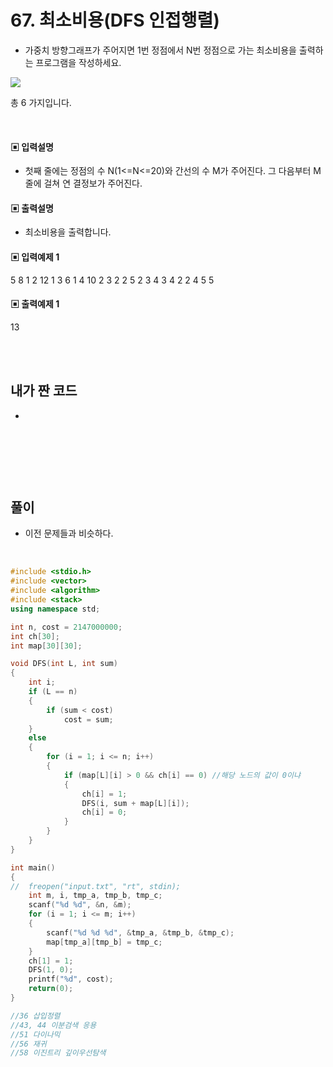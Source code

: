 # 67. 최소비용(DFS 인접행렬)

* 가중치 방향그래프가 주어지면 1번 정점에서 N번 정점으로 가는 최소비용을 출력하는 프로그램을 작성하세요.

![](https://github.com/MinsoftK/c-Algorithm_Q/blob/master/img/67.png?raw=true)

총 6 가지입니다. 



<br/>

#### ▣ 입력설명

* 첫째 줄에는 정점의 수 N(1<=N<=20)와 간선의 수 M가 주어진다. 그 다음부터 M줄에 걸쳐 연 결정보가 주어진다.



#### ▣ 출력설명

* 최소비용을 출력합니다.


#### ▣ 입력예제 1
5 8
1 2 12
1 3 6
1 4 10
2 3 2
2 5 2
3 4 3
4 2 2
4 5 5



#### ▣ 출력예제 1
13

<br/>
<br/>


## 내가 짠 코드
*

<br/>

```c++


```


<br><br> 

## 풀이
* 이전 문제들과 비슷하다.

<br/>

```c++
#include <stdio.h>
#include <vector>
#include <algorithm>
#include <stack>
using namespace std;

int n, cost = 2147000000;
int ch[30];
int map[30][30]; 

void DFS(int L, int sum)
{
	int i;
	if (L == n)
	{
		if (sum < cost)
			cost = sum;
	}
	else
	{
		for (i = 1; i <= n; i++)
		{
			if (map[L][i] > 0 && ch[i] == 0) //해당 노드의 값이 0이냐 
			{
				ch[i] = 1;
				DFS(i, sum + map[L][i]);
				ch[i] = 0;	
			}
		}
	}
}

int main()
{
//	freopen("input.txt", "rt", stdin);
	int m, i, tmp_a, tmp_b, tmp_c;
	scanf("%d %d", &n, &m);
	for (i = 1; i <= m; i++)
	{
		scanf("%d %d %d", &tmp_a, &tmp_b, &tmp_c);
		map[tmp_a][tmp_b] = tmp_c;
	}
	ch[1] = 1;
	DFS(1, 0);
	printf("%d", cost);
	return(0);
}

//36 삽입정렬 
//43, 44 이분검색 응용 
//51 다이나믹 
//56 재귀
//58 이진트리 깊이우선탐색 


```
